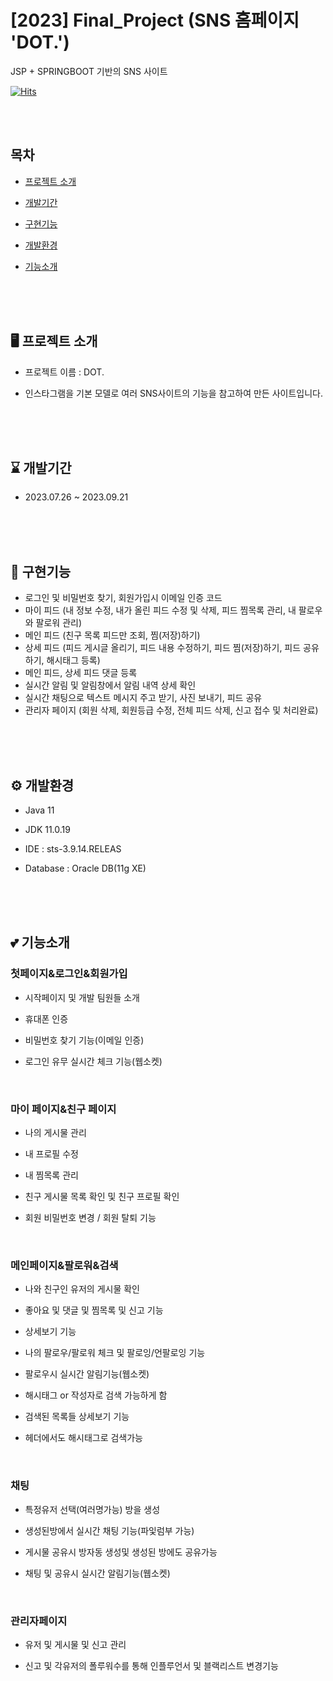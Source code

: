 # [2023] Final_Project (SNS 홈페이지 'DOT.')
JSP + SPRINGBOOT 기반의 SNS 사이트

[![Hits](https://hits.seeyoufarm.com/api/count/incr/badge.svg?url=https%3A%2F%2Fgithub.com%2Fyeoneeeeeee&count_bg=%23F0406A&title_bg=%23555555&icon=&icon_color=%23E7E7E7&title=hits&edge_flat=false)](https://hits.seeyoufarm.com)

<br><br>

## 목차
  - [프로젝트 소개](#-프로젝트-소개)
   
  - [개발기간](#-개발기간)
  
  - [구현기능](#-구현기능)
  
  - [개발환경](#-개발환경)
  
  - [기능소개](#-기능소개)

<br><br><br>

## 🖥️ 프로젝트 소개
- 프로젝트 이름 : DOT.

- 인스타그램을 기본 모델로 여러 SNS사이트의 기능을 참고하여 만든 사이트입니다.

<br><br><br>

## ⌛ 개발기간
- 2023.07.26 ~ 2023.09.21

<br><br><br>

## 🌟 구현기능
- 로그인 및 비밀번호 찾기, 회원가입시 이메일 인증 코드
- 마이 피드 (내 정보 수정, 내가 올린 피드 수정 및 삭제, 피드 찜목록 관리, 내 팔로우와 팔로워 
관리)
- 메인 피드 (친구 목록 피드만 조회, 찜(저장)하기)
- 상세 피드 (피드 게시글 올리기, 피드 내용 수정하기, 피드 찜(저장)하기, 피드 공유하기, 
해시태그 등록)
- 메인 피드, 상세 피드 댓글 등록 
- 실시간 알림 및 알림창에서 알림 내역 상세 확인
- 실시간 채팅으로 텍스트 메시지 주고 받기, 사진 보내기, 피드 공유
- 관리자 페이지 (회원 삭제, 회원등급 수정, 전체 피드 삭제, 신고 접수 및 처리완료)

<br><br><br>

## ⚙️ 개발환경
- Java 11
  
- JDK 11.0.19
  
- IDE : sts-3.9.14.RELEAS
  
- Database : Oracle DB(11g XE)

<br><br><br>

## 💕 기능소개
### 첫페이지&로그인&회원가입
- 시작페이지 및 개발 팀원들 소개

- 휴대폰 인증

- 비밀번호 찾기 기능(이메일 인증)

- 로그인 유무 실시간 체크 기능(웹소켓)

<br>

### 마이 페이지&친구 페이지
- 나의 게시물 관리

- 내 프로필 수정

- 내 찜목록 관리

- 친구 게시물 목록 확인 및 친구 프로필 확인

- 회원 비밀번호 변경 / 회원 탈퇴 기능

<br>

### 메인페이지&팔로워&검색
- 나와 친구인 유저의 게시물 확인

- 좋아요 및 댓글 및 찜목록 및 신고 기능

- 상세보기 기능

- 나의 팔로우/팔로워 체크 및 팔로잉/언팔로잉 기능

- 팔로우시 실시간 알림기능(웹소켓)

- 해시태그 or 작성자로 검색 가능하게 함

- 검색된 목록들 상세보기 기능

- 헤더에서도 해시태그로 검색가능

<br>

### 채팅
- 특정유저 선택(여러명가능) 방을 생성

- 생성된방에서 실시간 채팅 기능(파잋럼부 가능)

- 게시물 공유시 방자동 생성및 생성된 방에도 공유가능

- 채팅 및 공유시 실시간 알림기능(웹소켓)

<br>

### 관리자페이지
- 유저 및 게시물 및 신고 관리

- 신고 및 각유저의 폴루워수를 통해 인플루언서 및 블랙리스트 변경기능
